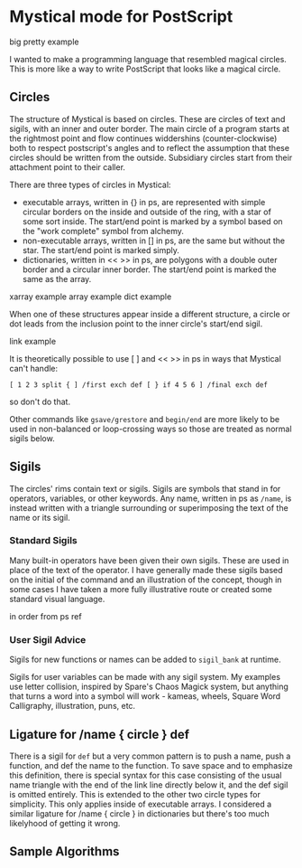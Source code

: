 # Mystical mode for PostScript
big pretty example

I wanted to make a programming language that resembled magical circles. This is more like a way to write PostScript that looks like a magical circle. 

## Circles
The structure of Mystical is based on circles. These are circles of text and sigils, with an inner and outer border. The main circle of a program starts at the rightmost point and flow continues widdershins (counter-clockwise) both to respect postscript's angles and to reflect the assumption that these circles should be written from the outside.  Subsidiary circles start from their attachment point to their caller. 

There are three types of circles in Mystical:
* executable arrays, written in {} in ps, are represented with simple circular borders on the inside and outside of the ring, with a star of some sort inside. The start/end point is marked by a symbol based on the "work complete" symbol from alchemy. 
* non-executable arrays, written in [] in ps, are the same but without the star. The start/end point is marked simply. 
* dictionaries, written in << >> in ps, are polygons with a double outer border and a circular inner border. The start/end point is marked the same as the array. 

xarray example array example dict example

When one of these structures appear inside a different structure, a circle or dot leads from the inclusion point to the inner circle's start/end sigil.

link example

It is theoretically possible to use [ ] and << >> in ps in ways that Mystical can't handle:
```
[ 1 2 3 split { ] /first exch def [ } if 4 5 6 ] /final exch def
```
so don't do that.

Other commands like `gsave/grestore` and `begin/end` are more likely to be used in non-balanced or loop-crossing ways so those are treated as normal sigils below.

## Sigils
The circles' rims contain text or sigils.  Sigils are symbols that stand in for operators, variables, or other keywords. Any name, written in ps as `/name`, is instead written with a triangle surrounding or superimposing the text of the name or its sigil.

### Standard Sigils
Many built-in operators have been given their own sigils.  These are used in place of the text of the operator.  I have generally made these sigils based on the initial of the command and an illustration of the concept, though in some cases I have taken a more fully illustrative route or created some standard visual language.

in order from ps ref

### User Sigil Advice
Sigils for new functions or names can be added to `sigil_bank` at runtime.

Sigils for user variables can be made with any sigil system.  My examples use letter collision, inspired by Spare's Chaos Magick system, but anything that turns a word into a symbol will work - kameas, wheels, Square Word Calligraphy, illustration, puns, etc.

## Ligature for /name { circle } def

There is a sigil for `def` but a very common pattern is to push a name, push a function, and def the name to the function. To save space and to emphasize this definition, there is special syntax for this case consisting of the usual name triangle with the end of the link line directly below it, and the def sigil is omitted entirely. This is extended to the other two circle types for simplicity. This only applies inside of executable arrays. I considered a similar ligature for /name { circle } in dictionaries but there's too much likelyhood of getting it wrong. 

## Sample Algorithms
